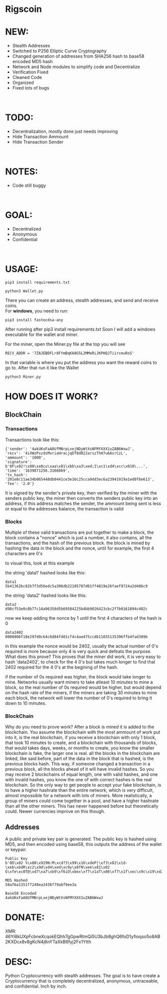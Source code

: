 # Rigscoin

# NEW:
 - Stealth Addresses
 - Switched to P256 Elliptic Curve Cryptography
 - Changed generation of addresses from SHA256 hash to base58 encoded MD5 hash
 - Network and Node modules to simplify code and Decentralize
 - Verification Fixed
 - Cleaned Code
 - Organized
 - Fixed lots of bugs
<br>

# TODO:
 - Decentralization, mostly done just needs improving
 - Hide Transaction Ammount
 - Hide Transaction Sender
<br>
 
# NOTES:
 - Code still buggy
<br>

# GOAL:
 - Decentralized
 - Anonymous
 - Confidential
<br>

# USAGE:

```
pip3 install requirements.txt
```
```
python3 Wallet.py
```
There you can create an address, stealth addresses, and send and receive coins.<br>
For <b>windows</b>, you need to run:
```
pip3 install fastecdsa-any
```
After running after pip3 install requirements.txt
Soon I will add a windows executable for the wallet and miner.

For the miner, open the Miner.py file at the top you will see 
```
RECV_ADDR = '7ZAJEBDFLr8FYmBqKA8G5L2MMeRiJKPHQJTiircmuRoS'
```
In that variable is where you put the address you want the reward coins to go to. 
After that run it like the Wallet
```
python3 Miner.py
```

# HOW DOES IT WORK?

<h2>BlockChain</h2>

<h3>Transactions</h3>

Transactions look like this:
```
{'sender': '4akUKxFaA8UfMNrpLxejNDyWtXsNFMYXXX1uZAB6WxwJ', 
'recv': '4iXWzPxzdsMvrioHracjqDT8dB22arszThH7u6AsrCzL', 
'ammount': '1000', 
'signature': b'0F\x02!\x00\xe8cu\xaa\x81\xbb\xa3\xed;I\xc1\xd4\xcc\x010\...', 
'time': '1639871256.3166869', 
'tx_hash': '201e8c11ae34b065448db0441ce3e16c25cca9dd3ec6a23941919a1ed0f8e613', 
'fee': '2.0'}
```

It is signed by the sender's private key, then verified by the miner with the senders public key,
the miner then converts the senders public key into an address, if this address matches the sender,
the ammount being sent is less or equal to the addresses balance, the transaction is valid

<h3>Blocks</h3>

Multiple of these valid transactions are put together to make a block, 
the block contains a "nonce" which is just a number, it also contains, all the transactions, and the hash of the previous block.
the block is mined by hashing the data in the block and the nonce, until for example, 
the first 4 characters are 0's

to visual this, look at this example 

the string 'data1' hashed looks like this:
```
data1
5b41362bc82b7f3d56edc5a306db22105707d01ff4819e26faef9724a2d406c9
```
the string 'data2' hashed looks like this:
```
data2
d98cf53e0c8b77c14a96358d5b69584225b4bb9026423cbc2f7b0161894c402c
```
now we keep adding the nonce by 1 until the first 4 characters of the hash is 0
```
data2402
0000806f18e297d0c64c6d84f401cf4c4ae475ccdb11035135396ffb4fad389b
```

in this example the nonce would be 2402, usually the actual number of 0's required is more
because only 4 is very quick and defeats the purpose.
What does this prove? This proves that the miner did work, it is very easy to hash 'data2402', to check for the 4 0's
but takes much longer to find that 2402 required for the 4 0's at the begining of the hash. 

if the number of 0s required was higher, the block would take longer to mine.
Networks usually want miners to take atleast 10 minutes to mine a block, so the real number of 0s required would be higher,
but would depend on the hash rate of the miners, if the miners are taking 30 minutes to mine each block, the network 
will lower the number of 0's required to bring it down to 10 minutes. 

<h3>BlockChain</h3>

Why do you need to prove work?
After a block is mined it is added to the blockchain.
You assume the blockchain with the most ammount of work put into it, is the real blockchain,
if you receive a blockchain with only 1 block, that took 10 minutes to create, and a blockchain 
with thousands of blocks, that would takes days, weeks, or months to create, you know the smaller blockchain 
is fake, the larger one is real. 
all the blocks in the blockchain are linked, like said before, part of the data in the block that is hashed, 
is the previous blocks hash. This way, if someone changed a transaction in a previous block, 
all the blocks ahead of it will have invalid hashes. 
So you may receive 2 blockchains of equal length, one with valid hashes, and one with invalid hashes,
you know the one of with correct hashes is the real blockchain. 
So the only way to get people to accept your fake blockchain, is to have a higher hashrate than 
the entire network, which is very difficult, almost impossible for a network with lots of miners. 
More realistically, a group of miners could come together in a pool, and have a higher hashrate than all the other miners.
This has never happened before but theoretically could. Newer currencies improve on this though. 

<h2>Addresses</h2>
A public and private key pair is generated.
The public key is hashed using MD5, and then encoded using base58,
this outputs the address of the wallet or keypair.

```
Public Key
b'0D\x02 %\x08\x929N:M\xcd?3\x99\x16\xdeP|\xf3\x82\x1d-\xeb\xbdR\xc2\x9d\xd4\xed\xc9y\x8fN\xee\x81\x02 G\xfe\xc0T@\xd7\xa7\xb9\xf6iO\xbex\xf7\x1aT\x86\xf7\x1f\xec\x9c\x19\xd26\x13\xf8W\xfd\xb0\x19\xff\xe9'

MD5 Hashed
58af6a1351f7248ea2436f79abf9ee3a

Base58 Encoded
4akUKxFaA8UfMNrpLxejNDyWtXsNFMYXXX1uZAB6WxwJ
```

# DONATE:
XMR: 46Yi8kUXpFcbneXcqokEQhh7gGpwRtmQi5U3bJb8ghQ6foD1yfioqso5o8AB2KXDcx8v8gKcN4j6nYTaXkB6fyj2Fx1Ytth

# DESC:

Python Cryptocurrency with stealth addresses. The goal is to have create a Cryptocurrency that is completely decentralized, anonymous, untraceable, and confidential. Inch by inch.
